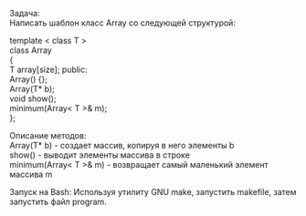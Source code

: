 Задача:     
Написать шаблон класс Array со следующей структурой:  

template < class T >  
class Array     
{       
	T array[size]; 
	public:     
		Array() {};     
		Array(T* b);        
		void show();        
		minimum(Array< T >& m);       
};
    

Описание методов:   
Array(T* b) - создает массив, копируя в него элементы b  
show() - выводит элементы массива в строке  
minimum(Array< T >& m) - возвращает самый маленький элемент массива m

Запуск на Bash:
Используя утилиту GNU make, запустить makefile, затем запустить файл program.
